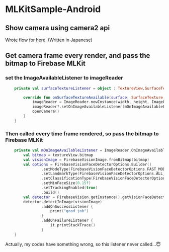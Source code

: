 # MLKitSample-Android


## Show camera using camera2 api

Wrote flow for [here](https://qiita.com/k-boy/items/3b64c4e9921e29cc4471). (Written in Japanese)

## Get camera frame every render, and pass the bitmap to Firebase MLKit 

### set the ImageAvailableListener to imageReader

```kotlin
    private val surfaceTextureListener = object : TextureView.SurfaceTextureListener {

        override fun onSurfaceTextureAvailable(surface: SurfaceTexture, width: Int, height: Int) {
            imageReader = ImageReader.newInstance(width, height, ImageFormat.JPEG, /*maxImages*/ 2);
            imageReader?.setOnImageAvailableListener(mOnImageAvailableListener, backgroundHandler)
            openCamera()
        }
    }
```

### Then called every time frame rendered, so pass the bitmap to Firebase MLKit

```kotlin
    private val mOnImageAvailableListener = ImageReader.OnImageAvailableListener {
        val bitmap = textureView.bitmap
        val visionImage = FirebaseVisionImage.fromBitmap(bitmap)
        val options = FirebaseVisionFaceDetectorOptions.Builder()
                .setModeType(FirebaseVisionFaceDetectorOptions.FAST_MODE)
                .setLandmarkType(FirebaseVisionFaceDetectorOptions.ALL_LANDMARKS)
                .setClassificationType(FirebaseVisionFaceDetectorOptions.ALL_CLASSIFICATIONS)
                .setMinFaceSize(0.15f)
                .setTrackingEnabled(true)
                .build()
        val detector = FirebaseVision.getInstance().getVisionFaceDetector(options)
        detector.detectInImage(visionImage)
                .addOnSuccessListener {
                    print("good job")
                }
                .addOnFailureListener {
                    it.printStackTrace()
                }
    }
```

Actually, my codes have something wrong, so this listener never called...😇
